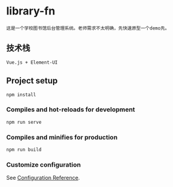 # library-fn
    这是一个学校图书馆后台管理系统。老师需求不太明确，先快速原型一个demo先。
## 技术栈
    Vue.js + Element-UI

## Project setup
```
npm install
```

### Compiles and hot-reloads for development
```
npm run serve
```

### Compiles and minifies for production
```
npm run build
```

### Customize configuration
See [Configuration Reference](https://cli.vuejs.org/config/).
